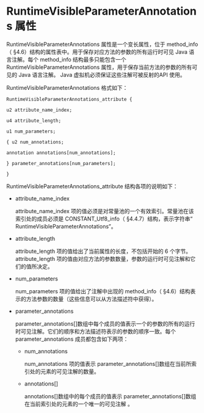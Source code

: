 # RuntimeVisibleParameterAnnotations 属性

RuntimeVisibleParameterAnnotations 属性是一个变长属性，位于 method_info （ §4.6）结构的属性表中。用于保存对应方法的参数的所有运行时可见 Java 语言注解。每个 method_info 结构最多只能包含一个 RuntimeVisibleParameterAnnotations 属性，用于保存当前方法的参数的所有可见的 Java 语言注解。 Java 虚拟机必须保证这些注解可被反射的API 使用。

RuntimeVisibleParameterAnnotations 格式如下：

```
RuntimeVisibleParameterAnnotations_attribute {

u2 attribute_name_index;

u4 attribute_length;

u1 num_parameters;

{ u2 num_annotations;

annotation annotations[num_annotations];

} parameter_annotations[num_parameters];

}
```

RuntimeVisibleParameterAnnotations_attribute 结构各项的说明如下：

* attribute_name_index

  attribute_name_index 项的值必须是对常量池的一个有效索引。常量池在该索引处的成员必须是 CONSTANT_Utf8_info（ §4.4.7）结构，表示字符串“ RuntimeVisibleParameterAnnotations”。

* attribute_length

  attribute_length 项的值给出了当前属性的长度，不包括开始的 6 个字节。attribute_length 项的值由对应方法的参数数量，参数的运行时可见注解和它们的值所决定。

* num_parameters

  num_parameters 项的值给出了注解中出现的 method_info（ §4.6）结构表示的方法参数的数量（这些信息可以从方法描述符中获得）。

* parameter_annotations

  parameter_annotations[]数组中每个成员的值表示一个的参数的所有的运行时可见注解。它们的顺序和方法描述符表示的参数的顺序一致。每个parameter_annotations 成员都包含如下两项：

  * num_annotations

    num_annotations 项的值表示 parameter_annotations[]数组在当前所索引处的元素的可见注解的数量。 

  * annotations[]

    annotations[]数组中的每个成员的值表示 parameter_annotations[]数组在当前索引处的元素的一个唯一的可见注解 。